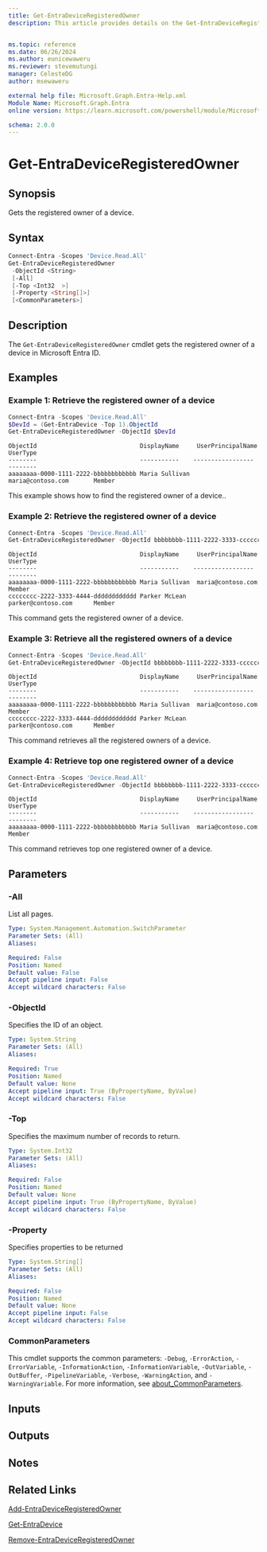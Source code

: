 ```yaml
---
title: Get-EntraDeviceRegisteredOwner
description: This article provides details on the Get-EntraDeviceRegisteredOwner command.


ms.topic: reference
ms.date: 06/26/2024
ms.author: eunicewaweru
ms.reviewer: stevemutungi
manager: CelesteDG
author: msewaweru

external help file: Microsoft.Graph.Entra-Help.xml
Module Name: Microsoft.Graph.Entra
online version: https://learn.microsoft.com/powershell/module/Microsoft.Graph.Entra/Get-EntraDeviceRegisteredOwner

schema: 2.0.0
---
```


# Get-EntraDeviceRegisteredOwner

## Synopsis

Gets the registered owner of a device.

## Syntax

```powershell
Connect-Entra -Scopes 'Device.Read.All'
Get-EntraDeviceRegisteredOwner
 -ObjectId <String>
 [-All]
 [-Top <Int32  >]
 [-Property <String[]>]
 [<CommonParameters>]
```

## Description

The `Get-EntraDeviceRegisteredOwner` cmdlet gets the registered owner of a device in Microsoft Entra ID.

## Examples

### Example 1: Retrieve the registered owner of a device

```powershell
Connect-Entra -Scopes 'Device.Read.All'
$DevId = (Get-EntraDevice -Top 1).ObjectId
Get-EntraDeviceRegisteredOwner -ObjectId $DevId
```

```Output
ObjectId                             DisplayName     UserPrincipalName     UserType
--------                             -----------    -----------------      --------
aaaaaaaa-0000-1111-2222-bbbbbbbbbbbb Maria Sullivan    maria@contoso.com       Member
```

This example shows how to find the registered owner of a device..

### Example 2: Retrieve the registered owner of a device

```powershell
Connect-Entra -Scopes 'Device.Read.All'
Get-EntraDeviceRegisteredOwner -ObjectId bbbbbbbb-1111-2222-3333-cccccccccccc
```

```Output
ObjectId                             DisplayName     UserPrincipalName     UserType
--------                             -----------    -----------------      --------
aaaaaaaa-0000-1111-2222-bbbbbbbbbbbb Maria Sullivan  maria@contoso.com       Member
cccccccc-2222-3333-4444-dddddddddddd Parker McLean   parker@contoso.com      Member
```

This command gets the registered owner of a device.

### Example 3: Retrieve all the registered owners of a device

```powershell
Connect-Entra -Scopes 'Device.Read.All'
Get-EntraDeviceRegisteredOwner -ObjectId bbbbbbbb-1111-2222-3333-cccccccccccc -All 
```

```Output
ObjectId                             DisplayName     UserPrincipalName     UserType
--------                             -----------    -----------------      --------
aaaaaaaa-0000-1111-2222-bbbbbbbbbbbb Maria Sullivan  maria@contoso.com       Member
cccccccc-2222-3333-4444-dddddddddddd Parker McLean   parker@contoso.com      Member
```

This command retrieves all the registered owners of a device.

### Example 4: Retrieve top one registered owner of a device

```powershell
Connect-Entra -Scopes 'Device.Read.All'
Get-EntraDeviceRegisteredOwner -ObjectId bbbbbbbb-1111-2222-3333-cccccccccccc -Top 1
```

```Output
ObjectId                             DisplayName     UserPrincipalName     UserType
--------                             -----------    -----------------      --------
aaaaaaaa-0000-1111-2222-bbbbbbbbbbbb Maria Sullivan  maria@contoso.com       Member
```

This command retrieves top one registered owner of a device.

## Parameters

### -All

List all pages.

```yaml
Type: System.Management.Automation.SwitchParameter
Parameter Sets: (All)
Aliases:

Required: False
Position: Named
Default value: False
Accept pipeline input: False
Accept wildcard characters: False
```

### -ObjectId

Specifies the ID of an object.

```yaml
Type: System.String
Parameter Sets: (All)
Aliases:

Required: True
Position: Named
Default value: None
Accept pipeline input: True (ByPropertyName, ByValue)
Accept wildcard characters: False
```

### -Top

Specifies the maximum number of records to return.

```yaml
Type: System.Int32  
Parameter Sets: (All)
Aliases:

Required: False
Position: Named
Default value: None
Accept pipeline input: True (ByPropertyName, ByValue)
Accept wildcard characters: False
```

### -Property

Specifies properties to be returned

```yaml
Type: System.String[]
Parameter Sets: (All)
Aliases:

Required: False
Position: Named
Default value: None
Accept pipeline input: False
Accept wildcard characters: False
```

### CommonParameters

This cmdlet supports the common parameters: `-Debug`, `-ErrorAction`, `-ErrorVariable`, `-InformationAction`, `-InformationVariable`, `-OutVariable`, `-OutBuffer`, `-PipelineVariable`, `-Verbose`, `-WarningAction`, and `-WarningVariable`. For more information, see [about_CommonParameters](https://go.microsoft.com/fwlink/?LinkID=113216).

## Inputs

## Outputs

## Notes

## Related Links

[Add-EntraDeviceRegisteredOwner](Add-EntraDeviceRegisteredOwner.md)

[Get-EntraDevice](Get-EntraDevice.md)

[Remove-EntraDeviceRegisteredOwner](Remove-EntraDeviceRegisteredOwner.md)